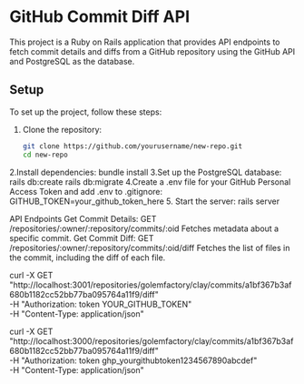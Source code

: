 # GitHub Commit Diff API

This project is a Ruby on Rails application that provides API endpoints to fetch commit details and diffs from a GitHub repository using the GitHub API and PostgreSQL as the database.

## Setup

To set up the project, follow these steps:

1. Clone the repository:
   ```bash
   git clone https://github.com/yourusername/new-repo.git
   cd new-repo
2.Install dependencies:
  bundle install
3.Set up the PostgreSQL database:
  rails db:create
  rails db:migrate
4.Create a .env file for your GitHub Personal Access Token and add .env to .gitignore:
  GITHUB_TOKEN=your_github_token_here
5. Start the server:
  rails server

API Endpoints
	Get Commit Details:
			GET /repositories/:owner/:repository/commits/:oid
			Fetches metadata about a specific commit.
	Get Commit Diff:
			GET /repositories/:owner/:repository/commits/:oid/diff
			Fetches the list of files in the commit, including the diff of each file.


curl -X GET "http://localhost:3001/repositories/golemfactory/clay/commits/a1bf367b3af680b1182cc52bb77ba095764a11f9/diff" \
-H "Authorization: token YOUR_GITHUB_TOKEN" \
-H "Content-Type: application/json"


curl -X GET "http://localhost:3000/repositories/golemfactory/clay/commits/a1bf367b3af680b1182cc52bb77ba095764a11f9/diff" \
-H "Authorization: token ghp_yourgithubtoken1234567890abcdef" \
-H "Content-Type: application/json"
